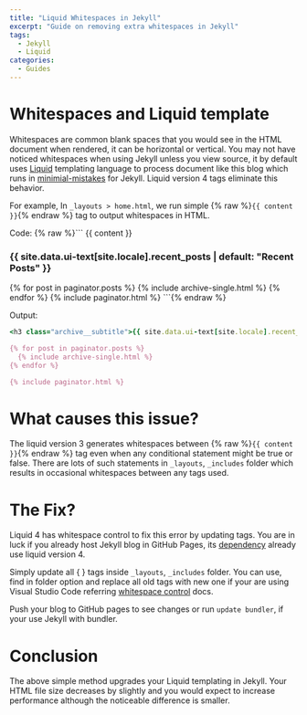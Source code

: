 ```yaml
---
title: "Liquid Whitespaces in Jekyll"
excerpt: "Guide on removing extra whitespaces in Jekyll"
tags:
  - Jekyll
  - Liquid
categories:
  - Guides
---
```


# Whitespaces and Liquid template
Whitespaces are common blank spaces that you would see in the HTML document when rendered, it can be horizontal or vertical. You may not have noticed whitespaces when using Jekyll unless you view source, it by default uses <a target="_blank" href="https://jekyllrb.com/docs/liquid/">Liquid</a> templating language to process document like this blog which runs in <a target="_blank" href="https://github.com/mmistakes/minimal-mistakes">minimial-mistakes</a> for Jekyll. Liquid version 4 tags eliminate this behavior.


For example, In ```_layouts > home.html```, we run simple {% raw %}```{{ content }}```{% endraw %} tag to output whitespaces in HTML.

Code:
{% raw %}```
  {{ content }}
  <h3 class="archive__subtitle">{{ site.data.ui-text[site.locale].recent_posts | default: "Recent Posts" }}</h3>
  {% for post in paginator.posts %}
    {% include archive-single.html %}
  {% endfor %}
  {% include paginator.html %}
```{% endraw %}

Output:
```ruby
<h3 class="archive__subtitle">{{ site.data.ui-text[site.locale].recent_posts | default: "Recent Posts" }}</h3>

{% for post in paginator.posts %}
  {% include archive-single.html %}
{% endfor %}

{% include paginator.html %}

```
# What causes this issue?
The liquid version 3 generates whitespaces between {% raw %}```{{ content }}```{% endraw %} tag even when any conditional statement might be true or false. There are lots of such statements in ```_layouts```, ```_includes``` folder which results in occasional whitespaces between any tags used.

# The Fix?
Liquid 4 has whitespace control to fix this error by updating tags. You are in luck if you already host Jekyll blog in GitHub Pages, its <a target="_blank" href="https://pages.github.com/versions/"> dependency</a> already use liquid version 4.

Simply update all { } tags inside ```_layouts```, ```_includes``` folder. You can use, find in folder option and replace all old tags with new one if your are using Visual Studio Code referring <a target="_blank" href="https://shopify.github.io/liquid/basics/whitespace/"> whitespace control</a> docs. 

Push your blog to GitHub pages to see changes or run ```update bundler```, if your use Jekyll with bundler.

# Conclusion
The above simple method upgrades your Liquid templating in Jekyll. Your HTML file size decreases by slightly and you would expect to increase performance although the noticeable difference is smaller.